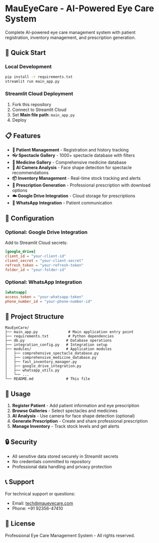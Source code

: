 # MauEyeCare - AI-Powered Eye Care System

Complete AI-powered eye care management system with patient registration, inventory management, and prescription generation.

## 🚀 Quick Start

### Local Development
```bash
pip install -r requirements.txt
streamlit run main_app.py
```

### Streamlit Cloud Deployment
1. Fork this repository
2. Connect to Streamlit Cloud
3. Set **Main file path**: `main_app.py`
4. Deploy

## 📋 Features

- **👥 Patient Management** - Registration and history tracking
- **👓 Spectacle Gallery** - 1000+ spectacle database with filters
- **💊 Medicine Gallery** - Comprehensive medicine database
- **📸 AI Camera Analysis** - Face shape detection for spectacle recommendations
- **📦 Inventory Management** - Real-time stock tracking and alerts
- **📄 Prescription Generation** - Professional prescription with download options
- **☁️ Google Drive Integration** - Cloud storage for prescriptions
- **📱 WhatsApp Integration** - Patient communication

## 🔧 Configuration

### Optional: Google Drive Integration
Add to Streamlit Cloud secrets:
```toml
[google_drive]
client_id = "your-client-id"
client_secret = "your-client-secret"
refresh_token = "your-refresh-token"
folder_id = "your-folder-id"
```

### Optional: WhatsApp Integration
```toml
[whatsapp]
access_token = "your-whatsapp-token"
phone_number_id = "your-phone-number-id"
```

## 📁 Project Structure

```
MauEyeCare/
├── main_app.py              # Main application entry point
├── requirements.txt         # Python dependencies
├── db.py                   # Database operations
├── integration_config.py   # Integration setup
├── modules/                # Application modules
│   ├── comprehensive_spectacle_database.py
│   ├── comprehensive_medicine_database.py
│   ├── fast_inventory_manager.py
│   ├── google_drive_integration.py
│   ├── whatsapp_utils.py
│   └── ...
└── README.md               # This file
```

## 🎯 Usage

1. **Register Patient** - Add patient information and eye prescription
2. **Browse Galleries** - Select spectacles and medicines
3. **AI Analysis** - Use camera for face shape detection (optional)
4. **Generate Prescription** - Create and share professional prescription
5. **Manage Inventory** - Track stock levels and get alerts

## 🔒 Security

- All sensitive data stored securely in Streamlit secrets
- No credentials committed to repository
- Professional data handling and privacy protection

## 📞 Support

For technical support or questions:
- Email: tech@maueyecare.com
- Phone: +91 92356-47410

## 📄 License

Professional Eye Care Management System - All rights reserved.